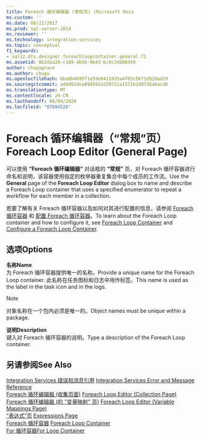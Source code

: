 ```yaml
---
title: Foreach 循环编辑器 (常规页) |Microsoft Docs
ms.custom: ''
ms.date: 08/22/2017
ms.prod: sql-server-2014
ms.reviewer: ''
ms.technology: integration-services
ms.topic: conceptual
f1_keywords:
- sql12.dts.designer.foreachloopcontainer.general.f1
ms.assetid: 0b2daa20-c189-4b5b-9b43-bc9c34b08450
author: chugugrace
ms.author: chugu
ms.openlocfilehash: bba8b4b95f1e59e6411935a4f03c5671d928ad29
ms.sourcegitcommit: ad4d92dce894592a259721a1571b1d8736abacdb
ms.translationtype: MT
ms.contentlocale: zh-CN
ms.lasthandoff: 08/04/2020
ms.locfileid: "87694526"
---
```

# <a name="foreach-loop-editor-general-page"></a><span data-ttu-id="794f8-102">Foreach 循环编辑器（“常规”页）</span><span class="sxs-lookup"><span data-stu-id="794f8-102">Foreach Loop Editor (General Page)</span></span>
  <span data-ttu-id="794f8-103">可以使用 **“Foreach 循环编辑器”** 对话框的 **“常规”** 页，对 Foreach 循环容器进行命名和说明，该容器使用指定的枚举器重复集合中每个成员的工作流。</span><span class="sxs-lookup"><span data-stu-id="794f8-103">Use the **General** page of the **Foreach Loop Editor** dialog box to name and describe a Foreach Loop container that uses a specified enumerator to repeat a workflow for each member in a collection.</span></span>  
  
 <span data-ttu-id="794f8-104">若要了解有关 Foreach 循环容器以及如何对其进行配置的信息，请参阅 [Foreach 循环容器](control-flow/foreach-loop-container.md) 和 [配置 Foreach 循环容器](../../2014/integration-services/configure-a-foreach-loop-container.md)。</span><span class="sxs-lookup"><span data-stu-id="794f8-104">To learn about the Foreach Loop container and how to configure it, see [Foreach Loop Container](control-flow/foreach-loop-container.md) and [Configure a Foreach Loop Container](../../2014/integration-services/configure-a-foreach-loop-container.md).</span></span>  
  
## <a name="options"></a><span data-ttu-id="794f8-105">选项</span><span class="sxs-lookup"><span data-stu-id="794f8-105">Options</span></span>  
 <span data-ttu-id="794f8-106">**名称**</span><span class="sxs-lookup"><span data-stu-id="794f8-106">**Name**</span></span>  
 <span data-ttu-id="794f8-107">为 Foreach 循环容器提供唯一的名称。</span><span class="sxs-lookup"><span data-stu-id="794f8-107">Provide a unique name for the Foreach Loop container.</span></span> <span data-ttu-id="794f8-108">此名称在任务图标和日志中用作标签。</span><span class="sxs-lookup"><span data-stu-id="794f8-108">This name is used as the label in the task icon and in the logs.</span></span>  
  
> [!NOTE]  
>  <span data-ttu-id="794f8-109">对象名称在一个包内必须是唯一的。</span><span class="sxs-lookup"><span data-stu-id="794f8-109">Object names must be unique within a package.</span></span>  
  
 <span data-ttu-id="794f8-110">**说明**</span><span class="sxs-lookup"><span data-stu-id="794f8-110">**Description**</span></span>  
 <span data-ttu-id="794f8-111">键入对 Foreach 循环容器的说明。</span><span class="sxs-lookup"><span data-stu-id="794f8-111">Type a description of the Foreach Loop container.</span></span>  
  
## <a name="see-also"></a><span data-ttu-id="794f8-112">另请参阅</span><span class="sxs-lookup"><span data-stu-id="794f8-112">See Also</span></span>  
 <span data-ttu-id="794f8-113">[Integration Services 错误和消息引用](../../2014/integration-services/integration-services-error-and-message-reference.md) </span><span class="sxs-lookup"><span data-stu-id="794f8-113">[Integration Services Error and Message Reference](../../2014/integration-services/integration-services-error-and-message-reference.md) </span></span>  
 <span data-ttu-id="794f8-114">[Foreach 循环编辑器 &#40;收集页面&#41;](../../2014/integration-services/foreach-loop-editor-collection-page.md) </span><span class="sxs-lookup"><span data-stu-id="794f8-114">[Foreach Loop Editor &#40;Collection Page&#41;](../../2014/integration-services/foreach-loop-editor-collection-page.md) </span></span>  
 <span data-ttu-id="794f8-115">[Foreach 循环编辑器 &#40;的 "变量映射" 页&#41;](../../2014/integration-services/foreach-loop-editor-variable-mappings-page.md) </span><span class="sxs-lookup"><span data-stu-id="794f8-115">[Foreach Loop Editor &#40;Variable Mappings Page&#41;](../../2014/integration-services/foreach-loop-editor-variable-mappings-page.md) </span></span>  
 <span data-ttu-id="794f8-116">[“表达式”页](expressions/expressions-page.md) </span><span class="sxs-lookup"><span data-stu-id="794f8-116">[Expressions Page](expressions/expressions-page.md) </span></span>  
 <span data-ttu-id="794f8-117">[Foreach 循环容器](control-flow/foreach-loop-container.md) </span><span class="sxs-lookup"><span data-stu-id="794f8-117">[Foreach Loop Container](control-flow/foreach-loop-container.md) </span></span>  
 [<span data-ttu-id="794f8-118">For 循环容器</span><span class="sxs-lookup"><span data-stu-id="794f8-118">For Loop Container</span></span>](control-flow/for-loop-container.md)  
  
  

